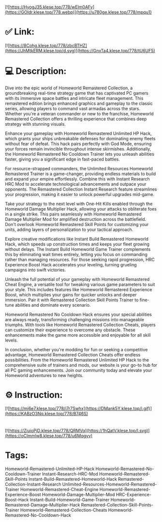 [![https://HyogJ35.klese.top/778/wElm0AFv](https://GOIdr.klese.top/778.webp)](https://u780ge.klese.top/778/mpqu1)
# ✅ Link:
[![https://8Cohg.klese.top/778/zbcBTHZ](https://JhMtkERM.klese.top/d.svg)](https://GnxTa4.klese.top/778/tU6UF5)
# 💻 Description:
Dive into the epic world of Homeworld Remastered Collection, a groundbreaking real-time strategy game that has captivated PC gamers with its immersive space battles and intricate fleet management. This remastered edition brings enhanced graphics and gameplay to the classic series, allowing players to command vast armadas across the stars. Whether you're a veteran commander or new to the franchise, Homeworld Remastered Collection offers a thrilling experience that combines deep strategy with stunning visuals.



Enhance your gameplay with Homeworld Remastered Unlimited HP Hack, which grants your ships unbreakable defenses for dominating enemy fleets without fear of defeat. This hack pairs perfectly with God Mode, ensuring your forces remain invincible throughout intense skirmishes. Additionally, the Homeworld Remastered No Cooldown Trainer lets you unleash abilities faster, giving you a significant edge in fast-paced battles.



For resource-strapped commanders, the Unlimited Resources Homeworld Remastered Trainer is a game-changer, providing endless materials to build and expand your empire effortlessly. Combine this with Instant Research HRC Mod to accelerate technological advancements and outpace your opponents. The Remastered Collection Instant Research feature streamlines your progression, making it easier to unlock powerful upgrades mid-game.



Take your strategy to the next level with One-Hit Kills enabled through the Homeworld Damage Multiplier Hack, allowing your attacks to obliterate foes in a single strike. This pairs seamlessly with Homeworld Remastered Damage Multiplier Mod for amplified destruction across the battlefield. Don't overlook Homeworld Remastered Skill Points for customizing your units, adding layers of personalization to your tactical approach.



Explore creative modifications like Instant Build Remastered Homeworld Hack, which speeds up construction times and keeps your fleet growing without delays. The Instant Build Homeworld Game Trainer complements this by eliminating wait times entirely, letting you focus on commanding rather than managing resources. For those seeking rapid progression, HRC Experience Boost Hack accelerates your leveling, turning grueling campaigns into swift victories.



Unleash the full potential of your gameplay with Homeworld Remastered Cheat Engine, a versatile tool for tweaking various game parameters to suit your style. This includes features like Homeworld Remastered Experience Boost, which multiplies your gains for quicker unlocks and deeper immersion. Pair it with Remastered Collection Skill Points Trainer to fine-tune abilities and dominate every scenario.



Homeworld Remastered No Cooldown Hack ensures your special abilities are always ready, transforming challenging missions into manageable triumphs. With tools like Homeworld Remastered Collection Cheats, players can customize their experience to overcome any obstacle. These enhancements make the game more accessible and enjoyable for all skill levels.



In conclusion, whether you're modding for fun or seeking a competitive advantage, Homeworld Remastered Collection Cheats offer endless possibilities. From the Homeworld Remastered Unlimited HP Hack to the comprehensive suite of trainers and mods, our website is your go-to hub for all PC gaming enhancements. Join our community today and elevate your Homeworld adventures to new heights.

# ⚙️ Instruction:
[![https://mi6e7.klese.top/778/i7r7Swhx](https://DMank5Y.klese.top/i.gif)](https://KABzO3Nq.klese.top/778/B746S)
#
[![https://ZiuioPjD.klese.top/778/QRMVq](https://1hQatV.klese.top/l.svg)](https://oClmmlw8.klese.top/778/u6Mqgyv)
# Tags:
Homeworld-Remastered-Unlimited-HP-Hack Homeworld-Remastered-No-Cooldown-Trainer Instant-Research-HRC-Mod Homeworld-Remastered-Skill-Points Instant-Build-Remastered-Homeworld-Hack Remastered-Collection-Instant-Research Unlimited-Resources-Homeworld-Remastered-Trainer Homeworld-Remastered-Cheat-Engine Homeworld-Remastered-Experience-Boost Homeworld-Damage-Multiplier-Mod HRC-Experience-Boost-Hack Instant-Build-Homeworld-Game-Trainer Homeworld-Remastered-Damage-Multiplier-Hack Remastered-Collection-Skill-Points-Trainer Homeworld-Remastered-Collection-Cheats Homeworld-Remastered-No-Cooldown-Hack






